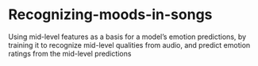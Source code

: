 # Recognizing-moods-in-songs

Using mid-level features as a basis for a model’s emotion predictions, by training it to recognize mid-level qualities from audio, and predict emotion ratings from the mid-level predictions
